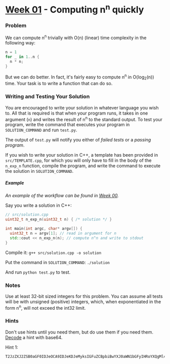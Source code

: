 # [Week 01](./01) - Computing n<sup>n</sup> quickly

### Problem

We can compute n<sup>n</sup> trivially with O(n) (linear) time complexity in the
following way:

```rust
n = 1
for _ in 1..n {
  n * n;
}
```

But we can do better. In fact, it's fairly easy to compute n<sup>n</sup> in
O(log<sub>2</sub>(n)) time. Your task is to write a function that can do so.

### Writing and Testing Your Solution

You are encouraged to write your solution in whatever language you wish to. All
that is required is that when your program runs, it takes in one argument (`n`)
and writes the result of n<sup>n</sup> to the standard output. To test your
program, write the command that executes your program in `SOLUTION_COMMAND` and
run `test.py`.

The output of `test.py` will notify you either of _failed tests_ or a _passing
program_.

If you wish to write your solution in C++, a template has been provided in
`src/TEMPLATE.cpp`, for which you will only have to fill in the body of
the `n_exp_n` function, compile the program, and write the command to execute
the solution in `SOLUTION_COMMAND`.

##### Example

_An example of the workflow can be found in [Week 00](../00-EXAMPLE)._

Say you write a solution in C++:

```cpp
// src/solution.cpp
uint32_t n_exp_n(uint32_t n) { /* solution */ }

int main(int argc, char* argv[]) {
  uint32_t n = argv[1]; // read in argument for n
  std::cout << n_exp_n(n); // compute n^n and write to stdout
}
```

Compile it: `g++ src/solution.cpp -o solution`

Put the command in `SOLUTION_COMMAND`: `./solution`

And run `python test.py` to test.

### Notes

Use at least 32-bit sized integers for this problem. You can assume all tests
will be with unsigned (positive) integers, which, when exponentiated in the form
n<sup>n</sup>, will not exceed the int32 limit.

### Hints

Don't use hints until you need them, but do use them if you need them.
[Decode](https://www.base64decode.org) a hint with base64.

Hint 1:

```
T2JzZXJ2ZSB0aGF0IDJeOCA9IDJeKDJeMyksIGFuZCBpbiBwYXJ0aWN1bGFyIHRoYXQgMl4zID0gOCBpbXBsaWVzIGxvZ18yKDgpID0gMy4=
```
